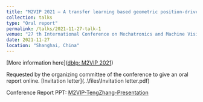 ```yaml
---
title: "M2VIP 2021 — A transfer learning based geometric position-driven machining error prediction method for different working conditions"
collection: talks
type: "Oral report"
permalink: /talks/2021-11-27-talk-1
venue: "27 th International Conference on Mechatronics and Machine Vision in Practice (M2VIP 2021)"
date: 2021-11-27
location: "Shanghai, China"
---
```


[More information here]([dblp: M2VIP 2021](https://dblp.org/db/conf/m2vip/m2vip2021.html))

Requested by the organizing committee of the conference to give an oral report online.  [Invitation letter](..\files\Invitation letter.pdf) 

Conference Report PPT: [M2VIP-TengZhang-Presentation](..\files\M2VIP-TengZhang-Presentation.pdf) 

